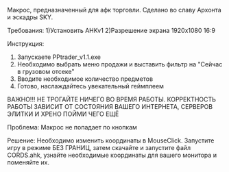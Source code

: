 Макрос, предназначенный для афк торговли. Сделано во славу Архонта и эскадры SKY. 

Требования:
1)Установить AHKv1
2)Разрешение экрана 1920x1080 16:9

Инструкция:
1) Запускаете PPtrader_v1.1.exe
2) Необходимо выбрать меню продажи и выставить фильтр на "Сейчас в грузовом отсеке"
3) Вводите необходимое количество предметов
4) Готово, наслаждайтесь увекательный геймплеем

ВАЖНО!!! НЕ ТРОГАЙТЕ НИЧЕГО ВО ВРЕМЯ РАБОТЫ. КОРРЕКТНОСТЬ РАБОТЫ ЗАВИСИТ ОТ СОСТОЯНИЯ ВАШЕГО ИНТЕРНЕТА, СЕРВЕРОВ ЭЛИТКИ И ХРЕНО ПОЙМИ ЧЕГО ЕЩЁ

Проблема:
Макрос не попадает по кнопкам

Решение: 
Необходимо изменить координаты в MouseClick. Запустите игру в режиме БЕЗ ГРАНИЦ, затем скачайте и запустите файл CORDS.ahk, узнайте необходимые координаты для вашего монитора и поменяйте их.
